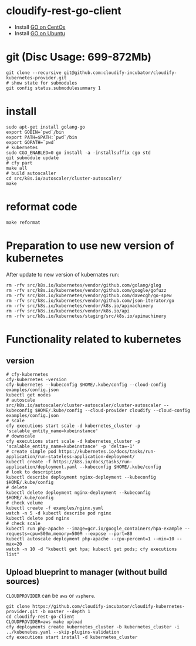 # cloudify-rest-go-client

* Install [GO on CentOs](examples/blueprint/scripts/tools-install.sh#L8-L12)
* Install [GO on Ubuntu](examples/blueprint/scripts/tools-install.sh#L14-L17)

# git (Disc Usage: 699-872Mb)
```shell
git clone --recursive git@github.com:cloudify-incubator/cloudify-kubernetes-provider.git
# show state for submodules
git config status.submodulesummary 1
```

# install

```shell
sudo apt-get install golang-go
export GOBIN=`pwd`/bin
export PATH=$PATH:`pwd`/bin
export GOPATH=`pwd`
# kubernetes
sudo CGO_ENABLED=0 go install -a -installsuffix cgo std
git submodule update
# cfy part
make all
# build autoscaller
cd src/k8s.io/autoscaler/cluster-autoscaler/
make
```

# reformat code

```shell
make reformat
```
# Preparation to use new version of kubernetes
After update to new version of kubernates run:
```shell
rm -rfv src/k8s.io/kubernetes/vendor/github.com/golang/glog
rm -rfv src/k8s.io/kubernetes/vendor/github.com/google/gofuzz
rm -rfv src/k8s.io/kubernetes/vendor/github.com/davecgh/go-spew
rm -rfv src/k8s.io/kubernetes/vendor/github.com/json-iterator/go
rm -rfv src/k8s.io/kubernetes/vendor/k8s.io/apimachinery
rm -rfv src/k8s.io/kubernetes/vendor/k8s.io/api
rm -rfv src/k8s.io/kubernetes/staging/src/k8s.io/apimachinery
```

# Functionality related to kubernetes
## version

```shell
# cfy-kubernetes
cfy-kubernetes -version
cfy-kubernetes --kubeconfig $HOME/.kube/config --cloud-config examples/config.json
kubectl get nodes
# autoscale
src/k8s.io/autoscaler/cluster-autoscaler/cluster-autoscaler --kubeconfig $HOME/.kube/config --cloud-provider cloudify --cloud-config examples/config.json
# scale
cfy executions start scale -d kubernetes_cluster -p 'scalable_entity_name=kubeinstance'
# downscale
cfy executions start scale -d kubernetes_cluster -p 'scalable_entity_name=kubeinstance' -p 'delta=-1'
# create simple pod https://kubernetes.io/docs/tasks/run-application/run-stateless-application-deployment/
kubectl create -f https://k8s.io/docs/tasks/run-application/deployment.yaml --kubeconfig $HOME/.kube/config
# look to description
kubectl describe deployment nginx-deployment --kubeconfig $HOME/.kube/config
# delete
kubectl delete deployment nginx-deployment --kubeconfig $HOME/.kube/config
# check volume
kubectl create -f examples/nginx.yaml
watch -n 5 -d kubectl describe pod nginx
kubectl delete pod nginx
# check scale
kubectl run php-apache --image=gcr.io/google_containers/hpa-example --requests=cpu=500m,memory=500M --expose --port=80
kubectl autoscale deployment php-apache --cpu-percent=1 --min=10 --max=20
watch -n 10 -d "kubectl get hpa; kubectl get pods; cfy executions list"
```

## Upload blueprint to manager (without build sources)

`CLOUDPROVIDER` can be `aws` or `vsphere`.

```shell
git clone https://github.com/cloudify-incubator/cloudify-kubernetes-provider.git -b master --depth 1
cd cloudify-rest-go-client
CLOUDPROVIDER=aws make upload
cfy deployments create kubernetes_cluster -b kubernetes_cluster -i ../kubenetes.yaml --skip-plugins-validation
cfy executions start install -d kubernetes_cluster
```
